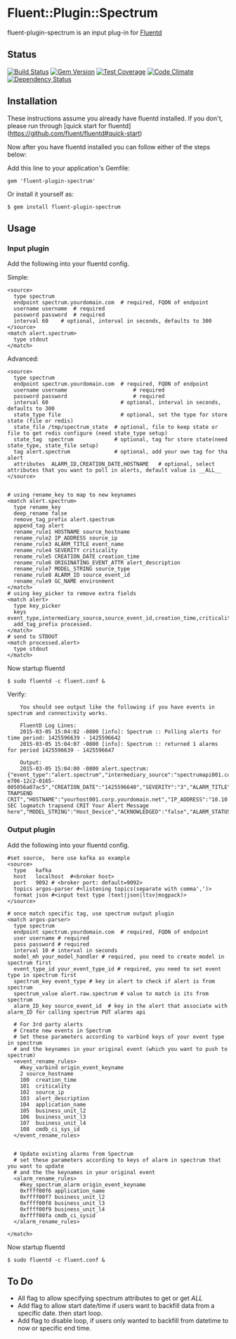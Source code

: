 # Fluent::Plugin::Spectrum

fluent-plugin-spectrum is an input plug-in for [Fluentd](http://fluentd.org)

## Status
[![Build Status](https://travis-ci.org/Bigel0w/fluent-plugin-spectrum.png?branch=master)](https://travis-ci.org/Bigel0w/fluent-plugin-spectrum)
[![Gem Version](https://badge.fury.io/rb/fluent-plugin-spectrum.png)](http://badge.fury.io/rb/fluent-plugin-spectrum)
[![Test Coverage](https://codeclimate.com/github/Bigel0w/fluent-plugin-spectrum/badges/coverage.svg)](https://codeclimate.com/github/Bigel0w/fluent-plugin-spectrum)
[![Code Climate](https://codeclimate.com/github/Bigel0w/fluent-plugin-spectrum/badges/gpa.svg)](https://codeclimate.com/github/Bigel0w/fluent-plugin-spectrum)
[![Dependency Status](https://gemnasium.com/Bigel0w/fluent-plugin-spectrum.svg)](https://gemnasium.com/Bigel0w/fluent-plugin-spectrum)

## Installation

These instructions assume you already have fluentd installed. 
If you don't, please run through [quick start for fluentd] (https://github.com/fluent/fluentd#quick-start)

Now after you have fluentd installed you can follow either of the steps below:

Add this line to your application's Gemfile:

    gem 'fluent-plugin-spectrum'

Or install it yourself as:

    $ gem install fluent-plugin-spectrum

## Usage

### Input plugin

Add the following into your fluentd config.

Simple:

    <source>
      type spectrum
      endpoint spectrum.yourdomain.com 	# required, FQDN of endpoint
      username username  # required
      password password  # required
      interval 60    # optional, interval in seconds, defaults to 300
    </source>
    <match alert.spectrum>
      type stdout
    </match>

Advanced:

    <source>
      type spectrum
      endpoint spectrum.yourdomain.com 	# required, FQDN of endpoint
      username username                     # required
      password password                     # required
      interval 60                       # optional, interval in seconds, defaults to 300
      state_type file                   # optional, set the type for store state (file or redis)
      state_file /tmp/spectrum_state  # optional, file to keep state or file to get redis configure (need state_type setup)
      state_tag  spectrum             # optional, tag for store state(need state_type, state_file setup)
      tag alert.spectrum              # optional, add your own tag for tha alert
      attributes  ALARM_ID,CREATION_DATE,HOSTNAME   # optional, select attributes that you want to poll in alerts, default value is __ALL__
    </source>

    
    # using rename_key to map to new keynames
    <match alert.spectrum>
      type rename_key
      deep_rename false
      remove_tag_prefix alert.spectrum
      append_tag alert
      rename_rule1 HOSTNAME source_hostname
      rename_rule2 IP_ADDRESS source_ip
      rename_rule3 ALARM_TITLE event_name
      rename_rule4 SEVERITY criticality
      rename_rule5 CREATION_DATE creation_time
      rename_rule6 ORIGINATING_EVENT_ATTR alert_description
      rename_rule7 MODEL_STRING source_type
      rename_rule8 ALARM_ID source_event_id
      rename_rule9 GC_NAME environment
    </match>
    # using key_picker to remove extra fields
    <match alert>
      type key_picker
      keys event_type,intermediary_source,source_event_id,creation_time,criticality,event_name,source_hostname,source_ip,alert_description,source_type,environment
      add_tag_prefix processed.
    </match>
    # send to STDOUT
    <match processed.alert>
      type stdout
    </match>

Now startup fluentd

    $ sudo fluentd -c fluent.conf &

Verify:

		You should see output like the following if you have events in spectrum and connectivity works.

		FluentD Log Lines:
		2015-03-05 15:04:02 -0800 [info]: Spectrum :: Polling alerts for time period: 1425596639 - 1425596642
		2015-03-05 15:04:07 -0800 [info]: Spectrum :: returned 1 alarms for period 1425596639 - 1425596647

		Output:
		2015-03-05 15:04:00 -0800 alert.spectrum: {"event_type":"alert.spectrum","intermediary_source":"spectrumapi001.corp.yourdomain.net","ALARM_ID":"54f8e0e0-e706-12c2-0165-005056a07ac5","CREATION_DATE":"1425596640","SEVERITY":"3","ALARM_TITLE":"LOGMATCH TRAPSEND CRIT","HOSTNAME":"yourhost001.corp.yourdomain.net","IP_ADDRESS":"10.10.0.14","ORIGINATING_EVENT_ATTR":"A SEC logmatch trapsend CRIT Your Alert Message here","MODEL_STRING":"Host_Device","ACKNOWLEDGED":"false","ALARM_STATUS":"","OCCURRENCES":"1","TROUBLE_SHOOTER":"","USER_CLEARABLE":"true","TROUBLE_TICKET_ID":"","PERSISTENT":"true","GC_NAME":"Your_Global_Collection"}


### Output plugin

Add the following into your fluentd config.

```
#set source,  here use kafka as example
<source>
  type   kafka
  host   localhost  #<broker host>
  port   9092 # <broker port: default=9092>
  topics argos-parser #<listening topics(separate with comma',')>
  format json #<input text type (text|json|ltsv|msgpack)>
</source>

# once match specific tag, use spectrum output plugin
<match argos-parser>
  type spectrum
  endpoint spectrum.yourdomain.com  # required, FQDN of endpoint 
  user username # required
  pass password # required
  interval 10 # interval in seconds
  model_mh your_model_handler # required, you need to create model in spectrum first
  event_type_id your_event_type_id # required, you need to set event type in spectrum first 
  spectrum_key event_type # key in alert to check if alert is from spectrum
  spectrum_value alert.raw.spectrum # value to match is its from spectrum
  alarm_ID_key source_event_id  # key in the alert that associate with alarm_ID for calling spectrum PUT alarms api 
  
  # For 3rd party alerts
  # Create new events in Spectrum
  # Set these parameters according to varbind keys of your event type in spectrum 
  # and the keynames in your original event (which you want to push to spectrum)
  <event_rename_rules>
    #key_varbind origin_event_keyname 
    2 source_hostname
    100  creation_time 
    101  criticality
    102  source_ip 
    103  alert_description   
    104  application_name  
    105  business_unit_l2  
    106  business_unit_l3  
    107  business_unit_l4  
    108  cmdb_ci_sys_id
  </event_rename_rules>  


  # Update existing alarms from Spectrum
  # set these parameters according to keys of alarm in spectrum that you want to update
  # and the the keynames in your original event 
  <alarm_rename_rules>
    #key_spectrum_alarm origin_event_keyname 
    0xffff00f6 application_name 
    0xffff00f7 business_unit_l2
    0xffff00f8 business_unit_l3
    0xffff00f9 business_unit_l4
    0xffff00fa cmdb_ci_sysid
  </alarm_rename_rules>

</match>
```

Now startup fluentd

    $ sudo fluentd -c fluent.conf &


## To Do
* All flag to allow specifying spectrum attributes to get or get _ALL_
* Add flag to allow start date/time if users want to backfill data from a specific date. then start loop. 
* Add flag to disable loop, if users only wanted to backfill from datetime to now or specific end time. 